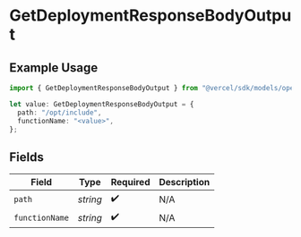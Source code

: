 # GetDeploymentResponseBodyOutput

## Example Usage

```typescript
import { GetDeploymentResponseBodyOutput } from "@vercel/sdk/models/operations";

let value: GetDeploymentResponseBodyOutput = {
  path: "/opt/include",
  functionName: "<value>",
};
```

## Fields

| Field              | Type               | Required           | Description        |
| ------------------ | ------------------ | ------------------ | ------------------ |
| `path`             | *string*           | :heavy_check_mark: | N/A                |
| `functionName`     | *string*           | :heavy_check_mark: | N/A                |
